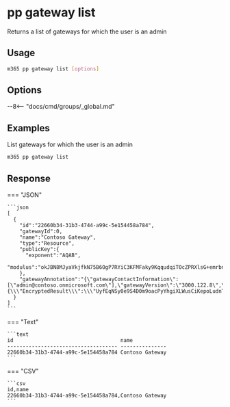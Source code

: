 # pp gateway list

Returns a list of gateways for which the user is an admin

## Usage

```sh
m365 pp gateway list [options]
```

## Options

--8<-- "docs/cmd/groups/_global.md"

## Examples

List gateways for which the user is an admin

```sh
m365 pp gateway list
```

## Response

=== "JSON"

    ```json
    [
      {
        "id":"22660b34-31b3-4744-a99c-5e154458a784",
        "gatewayId":0,
        "name":"Contoso Gateway",
        "type":"Resource",
        "publicKey":{
          "exponent":"AQAB",
          "modulus":"okJBN8MJyaVkjfkN75B6OgP7RYiC3KFMFaky9KqqudqiTOcZPRXlsG+emrbnnBpFzw7ywe4gWtUGnPCqy01RKeDZrFA3QfkVPJpH28OWfrmgkMQNsI4Op2uxwEyjnJAyfYxIsHlpevOZoDKpWJgV+sH6MRf/+LK4hN3vNJuWKKpf90rNwjipnYMumHyKVkd4Vssc9Ftsu4Samu0/TkXzUkyje5DxMF2ZK1Nt2TgItBcpKi4wLCP4bPDYYaa9vfOmBlji7U+gwuE5bjnmjazFljQ5sOP0VdA0fRoId3+nI7n1rSgRq265jNHX84HZbm2D/Pk8C0dElTmYEswGPDWEJQ=="
        },
        "gatewayAnnotation":"{\"gatewayContactInformation\":[\"admin@contoso.onmicrosoft.com\"],\"gatewayVersion\":\"3000.122.8\",\"gatewayWitnessString\":\"{\\\"EncryptedResult\\\":\\\"UyfEqNSy0e9S4D0m9oacPyYhgiXLWusCiKepoLudnTEe68iw9qEaV6qNqTbSKlVUwUkD9KjbnbV0O3vU97Q/KTJXpw9/1SiyhpO+JN1rcaL51mPjyQo0WwMHMo2PU3rdEyxsLjkJxJZHTh4+XGB/lQ==\\\",\\\"IV\\\":\\\"QxCYjHEl8Ab9i78ZBYpnDw==\\\",\\\"Signature\\\":\\\"upVXK3DvWdj5scw8iUDDilzQz1ovuNgeuXRpmf0N828=\\\"}\",\"gatewayMachine\":\"SPFxDevelop\",\"gatewaySalt\":\"rA1M34AdgdCbOYQMvo/izA==\",\"gatewayWitnessStringLegacy\":null,\"gatewaySaltLegacy\":null,\"gatewayDepartment\":null,\"gatewayVirtualNetworkSubnetId\":null}"
      }
    ]
    ```

=== "Text"

    ```text
    id                                   name
    ------------------------------------ ---------------
    22660b34-31b3-4744-a99c-5e154458a784 Contoso Gateway
    ```

=== "CSV"

    ```csv
    id,name
    22660b34-31b3-4744-a99c-5e154458a784,Contoso Gateway
    ```

